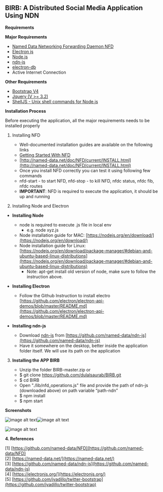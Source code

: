 ## BIRB: A Distributed Social Media Application Using NDN

**Requirements**

**Major Requirements**

* [Named Data Networking Forwarding Daemon ](https://github.com/named-data/NFD)[NFD](https://github.com/named-data/NFD)
* [Electron js](https://electronjs.org/)
* [Node.js](https://nodejs.org/)
* [ndn-js ](https://github.com/named-data/ndn-js)
* [electron-db](https://www.npmjs.com/package/electron-db) 
* Active Internet Connection

**Other Requirements**

* [Bootstrap V4](https://getbootstrap.com/)
* [Jquery (V >= 3.2)](https://code.jquery.com/jquery/)  
* [ShellJS - Unix shell commands for Node.js](https://github.com/shelljs/shelljs)

**Installation Process**

Before executing the application, all the major requirements needs to be installed properly

1. Installing NFD	

   * Well-documented installation guides are available on the following links
   * [Getting Started With NFD](https://named-data.net/doc/NFD/current/INSTALL.html) 
   * [http://named-data.net/doc/NFD/current/INSTALL.html](http://named-data.net/doc/NFD/current/INSTALL.html)
   * Once you install NFD correctly you can test it using following few commands
   * nfd-start  - to start NFD, nfd-stop - to kill NFD, nfdc status, nfdc fib, nfdc routes
   * **IMPORTANT**: NFD is required to execute the application, it should be up and running

2. Installing Node and Electron

* **Installing Node**
    * node is required to execute .js file in local env
        * e.g. node xyz.js
    * Node installation guide for MAC: [https://nodejs.org/en/download/](https://nodejs.org/en/download/)
    * Node installation guide for Linux: [https://nodejs.org/en/download/package-manager/#debian-and-ubuntu-based-linux-distributions](https://nodejs.org/en/download/package-manager/#debian-and-ubuntu-based-linux-distributions)
        * Note: apt-get install old version of node, make sure to follow the instruction above.

* **Installing Electron**
    * Follow the Github Instruction to install electro [https://github.com/electron/electron-api-demos/blob/master/README.md](https://github.com/electron/electron-api-demos/blob/master/README.md)

* **Installing ndn-js**
    * Download [ndn-js](https://github.com/named-data/ndn-js) from [https://github.com/named-data/ndn-js](https://github.com/named-data/ndn-js)
    * Have it somewhere on the desktop, better inside the application folder itself. We will use its path on the application

3. **Installing the APP BIRB**

   * Unzip the folder BIRB-master.zip or 
   * $ git clone https://github.com/dulalsaurab/BIRB.git
   * $ cd BIRB
   * Open "./lib/nfd_operations.js" file and provide the path of ndn-js (downloaded above) on path variable “path-ndn”
   * $ npm install
   * $ npm start

**Screenshots**

![image alt text](./docs/image_0.png)![image alt text](./docs/image_1.png)

![image alt text](./docs/image_2.png)

**4. References**

[1] [https://github.com/named-data/NFD](https://github.com/named-data/NFD)  
[2] [https://named-data.net/](https://named-data.net/)  
[3] [https://github.com/named-data/ndn-js](https://github.com/named-data/ndn-js)  
[4] [https://electronjs.org/](https://electronjs.org/)   
[5] [https://github.com/jvadillo/twitter-bootstrap](https://github.com/jvadillo/twitter-bootstrap)   

